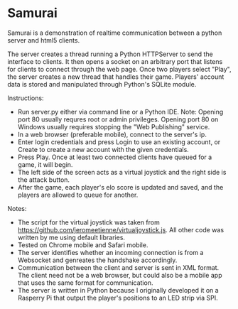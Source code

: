 # Samurai
Samurai is a demonstration of realtime communication between a python server and html5 clients.

The server creates a thread running a Python HTTPServer to send the interface to clients. It then opens a socket on an arbitrary port that listens for clients to connect through the web page. Once two players select "Play", the server creates a new thread that handles their game. Players' account data is stored and manipulated through Python's SQLite module.

Instructions:
* Run server.py either via command line or a Python IDE. Note: Opening port 80 usually requres root or admin privileges. Opening port 80 on Windows usually requires stopping the "Web Publishing" service.
* In a web browser (preferable mobile), connect to the server's ip.
* Enter login credentials and press Login to use an existing account, or Create to create a new account with the given credentials.
* Press Play. Once at least two connected clients have queued for a game, it will begin.
* The left side of the screen acts as a virtual joystick and the right side is the attack button.
* After the game, each player's elo score is updated and saved, and the players are allowed to queue for another.

Notes:
* The script for the virtual joystick was taken from https://github.com/jeromeetienne/virtualjoystick.js. All other code was written by me using default libraries.
* Tested on Chrome mobile and Safari mobile.
* The server identifies whether an incoming connection is from a Websocket and genreates the handshake accordingly.
* Communication between the client and server is sent in XML format. The client need not be a web browser, but could also be a mobile app that uses the same format for communication.
* The server is written in Python because I originally developed it on a Rasperry Pi that output the player's positions to an LED strip via SPI.
